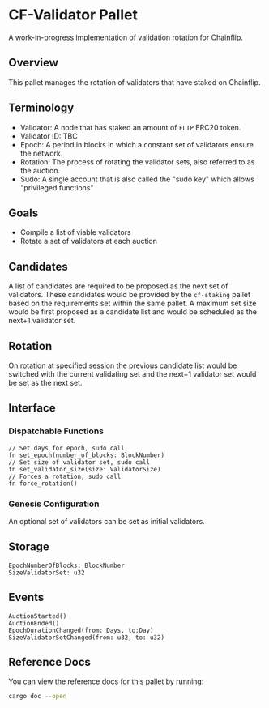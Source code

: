# CF-Validator Pallet

A work-in-progress implementation of validation rotation for Chainflip.

## Overview

This pallet manages the rotation of validators that have staked on Chainflip.

## Terminology

- Validator: A node that has staked an amount of `FLIP` ERC20 token.
- Validator ID: TBC
- Epoch: A period in blocks in which a constant set of validators ensure the network.
- Rotation: The process of rotating the validator sets, also referred to as the auction.
- Sudo: A single account that is also called the "sudo key" which allows "privileged functions"

## Goals

- Compile a list of viable validators
- Rotate a set of validators at each auction

## Candidates

A list of candidates are required to be proposed as the next set of validators. These candidates would be provided by
the `cf-staking` pallet based on the requirements set within the same pallet. A maximum set size would be first proposed
as a candidate list and would be scheduled as the next+1 validator set.

## Rotation

On rotation at specified session the previous candidate list would be switched with the current validating set and the
next+1 validator set would be set as the next set.

## Interface

### Dispatchable Functions

```
// Set days for epoch, sudo call
fn set_epoch(number_of_blocks: BlockNumber)
// Set size of validator set, sudo call
fn set_validator_size(size: ValidatorSize)
// Forces a rotation, sudo call
fn force_rotation()
```

### Genesis Configuration

An optional set of validators can be set as initial validators.

## Storage

```
EpochNumberOfBlocks: BlockNumber
SizeValidatorSet: u32
```

## Events

```
AuctionStarted()
AuctionEnded()
EpochDurationChanged(from: Days, to:Day)
SizeValidatorSetChanged(from: u32, to: u32)
```

## Reference Docs

You can view the reference docs for this pallet by running:

```sh
cargo doc --open
```